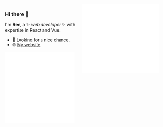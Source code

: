 <picture>
  <img align="right" width="50%" src="/metrics.default.svg" alt="Metrics">
</picture>

### Hi there 👋

I'm **Ree**, a ✨ _web developer_ ✨ with expertise in React and Vue. 

- 💼 Looking for a nice chance.
- 🌐 [My website](https://ree98.cn)

<picture>
  <img align="left" width="45%" src="/metrics.plugin.languages.svg" alt="Metrics">
</picture>
<picture>
  <img align="left" width="45%" src="/github-metrics.svg" alt="Metrics">
</picture>

